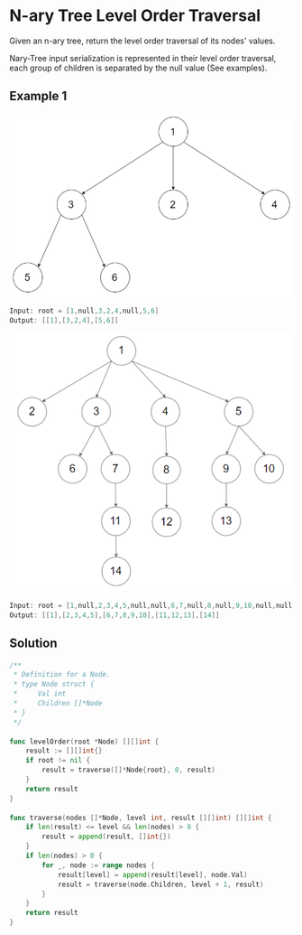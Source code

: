# N-ary Tree Level Order Traversal
Given an n-ary tree, return the level order traversal of its nodes' values.

Nary-Tree input serialization is represented in their level order traversal, each group of children is separated by the null value (See examples).

## Example 1
<img src="../images/narytreeexample.png" />

```go
Input: root = [1,null,3,2,4,null,5,6]
Output: [[1],[3,2,4],[5,6]]
```
<img src="../images/sample_4_964.png" />

```go
Input: root = [1,null,2,3,4,5,null,null,6,7,null,8,null,9,10,null,null,11,null,12,null,13,null,null,14]
Output: [[1],[2,3,4,5],[6,7,8,9,10],[11,12,13],[14]]
```

## Solution
```go
/**
 * Definition for a Node.
 * type Node struct {
 *     Val int
 *     Children []*Node
 * }
 */

func levelOrder(root *Node) [][]int {
    result := [][]int{}
    if root != nil {
        result = traverse([]*Node{root}, 0, result)
    }
    return result
}

func traverse(nodes []*Node, level int, result [][]int) [][]int {
    if len(result) <= level && len(nodes) > 0 {
        result = append(result, []int{})
    }
    if len(nodes) > 0 {
        for _, node := range nodes {
            result[level] = append(result[level], node.Val)
            result = traverse(node.Children, level + 1, result)
        }
    }
    return result
}
```
